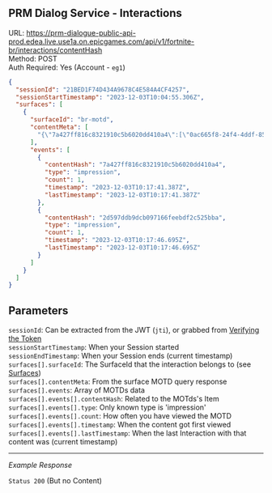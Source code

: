## PRM Dialog Service - Interactions

URL: https://prm-dialogue-public-api-prod.edea.live.use1a.on.epicgames.com/api/v1/fortnite-br/interactions/contentHash \
Method: POST \
Auth Required: Yes (Account - `eg1`)

```json
{
  "sessionId": "21BED1F74D434A9678C4E584A4CF4257",
  "sessionStartTimestamp": "2023-12-03T10:04:55.306Z",
  "surfaces": [
    {
      "surfaceId": "br-motd",
      "contentMeta": [
        "{\"7a427ff816c8321910c5b6020dd410a4\":[\"0ac665f8-24f4-4ddf-85a4-8557293aba53\"],\"c139b049ff3bd2dc4224b9a0befbc3b5\":[\"8a1e450d-7513-41c9-9289-4af90f985557\"],\"5532ab90cff25c1f66ca1f605cb97d11\":[\"f78c8632-0b86-4698-b204-1bac475c2c6e\"],\"03d5ea4cdbe83ece0fb9255a545fc00f\":[\"f55366b6-fd78-4b06-9ba1-0f8312453f3f\"],\"2d597ddb9dcb097166feebdf2c525bba\":[\"a8ab427d-94c9-4bfc-b06c-24d1d5bb217b\"]}"
      ],
      "events": [
        {
          "contentHash": "7a427ff816c8321910c5b6020dd410a4",
          "type": "impression",
          "count": 1,
          "timestamp": "2023-12-03T10:17:41.387Z",
          "lastTimestamp": "2023-12-03T10:17:41.387Z"
        },
        {
          "contentHash": "2d597ddb9dcb097166feebdf2c525bba",
          "type": "impression",
          "count": 1,
          "timestamp": "2023-12-03T10:17:46.695Z",
          "lastTimestamp": "2023-12-03T10:17:46.695Z"
        }
      ]
    }
  ]
}
```

## Parameters

`sessionId`: Can be extracted from the JWT (`jti`), or grabbed from [Verifying the Token](../../AccountService/Authentication/Verify.md) <br/>
`sessionStartTimestamp`: When your Session started <br/>
`sessionEndTimestamp`: When your Session ends (current timestamp) <br/>
`surfaces[].surfaceId`: The SurfaceId that the interaction belongs to (see [Surfaces](README.md#surfaces)) <br/>
`surfaces[].contentMeta`: From the surface MOTD query response <br/>
`surfaces[].events`: Array of MOTDs data <br/>
`surfaces[].events[].contentHash`: Related to the MOTds's Item <br/>
`surfaces[].events[].type`: Only known type is 'impression' <br/>
`surfaces[].events[].count`: How often you have viewed the MOTD <br/>
`surfaces[].events[].timestamp`: When the content got first viewed <br/>
`surfaces[].events[].lastTimestamp`: When the last Interaction with that content was (current timestamp)

---

_Example Response_

`Status 200` (But no Content)
